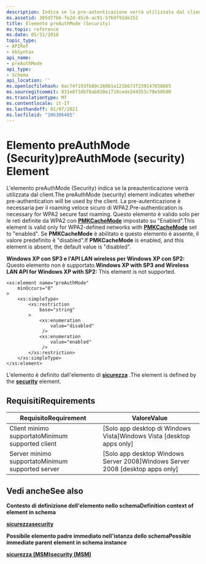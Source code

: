 ```yaml
---
description: Indica se la pre-autenticazione verrà utilizzata dal client.
ms.assetid: 305d77b6-fe2d-45c6-ac91-5769f91de152
title: Elemento preAuthMode (Security)
ms.topic: reference
ms.date: 05/31/2018
topic_type:
- APIRef
- kbSyntax
api_name:
- preAuthMode
api_type:
- Schema
api_location: ''
ms.openlocfilehash: 6ac74f193fb89c260b1a121b673f239147658865
ms.sourcegitcommit: 831e8f3db78ab820e1710cede244553c70e50500
ms.translationtype: MT
ms.contentlocale: it-IT
ms.lasthandoff: 01/07/2021
ms.locfileid: "106306485"
---
```

# <a name="preauthmode-security-element"></a><span data-ttu-id="a95b7-103">Elemento preAuthMode (Security)</span><span class="sxs-lookup"><span data-stu-id="a95b7-103">preAuthMode (security) Element</span></span>

<span data-ttu-id="a95b7-104">L'elemento preAuthMode (Security) indica se la preautenticazione verrà utilizzata dal client.</span><span class="sxs-lookup"><span data-stu-id="a95b7-104">The preAuthMode (security) element indicates whether pre-authentication will be used by the client.</span></span> <span data-ttu-id="a95b7-105">La pre-autenticazione è necessaria per il roaming veloce sicuro di WPA2.</span><span class="sxs-lookup"><span data-stu-id="a95b7-105">Pre-authentication is necessary for WPA2 secure fast roaming.</span></span> <span data-ttu-id="a95b7-106">Questo elemento è valido solo per le reti definite da WPA2 con [**PMKCacheMode**](wlan-profileschema-pmkcachemode-security-element.md) impostato su "Enabled".</span><span class="sxs-lookup"><span data-stu-id="a95b7-106">This element is valid only for WPA2-defined networks with [**PMKCacheMode**](wlan-profileschema-pmkcachemode-security-element.md) set to "enabled".</span></span> <span data-ttu-id="a95b7-107">Se **PMKCacheMode** è abilitato e questo elemento è assente, il valore predefinito è "disabled".</span><span class="sxs-lookup"><span data-stu-id="a95b7-107">If **PMKCacheMode** is enabled, and this element is absent, the default value is "disabled".</span></span>

<span data-ttu-id="a95b7-108">**Windows XP con SP3 e l'API LAN wireless per Windows XP con SP2:** Questo elemento non è supportato.</span><span class="sxs-lookup"><span data-stu-id="a95b7-108">**Windows XP with SP3 and Wireless LAN API for Windows XP with SP2:** This element is not supported.</span></span>

``` syntax
<xs:element name="preAuthMode"
    minOccurs="0"
>
    <xs:simpleType>
        <xs:restriction
            base="string"
        >
            <xs:enumeration
                value="disabled"
             />
            <xs:enumeration
                value="enabled"
             />
        </xs:restriction>
    </xs:simpleType>
</xs:element>
```

<span data-ttu-id="a95b7-109">L'elemento è definito dall'elemento di [**sicurezza**](wlan-profileschema-security-msm-element.md) .</span><span class="sxs-lookup"><span data-stu-id="a95b7-109">The element is defined by the [**security**](wlan-profileschema-security-msm-element.md) element.</span></span>

## <a name="requirements"></a><span data-ttu-id="a95b7-110">Requisiti</span><span class="sxs-lookup"><span data-stu-id="a95b7-110">Requirements</span></span>



| <span data-ttu-id="a95b7-111">Requisito</span><span class="sxs-lookup"><span data-stu-id="a95b7-111">Requirement</span></span> | <span data-ttu-id="a95b7-112">Valore</span><span class="sxs-lookup"><span data-stu-id="a95b7-112">Value</span></span> |
|-------------------------------------|------------------------------------------------------|
| <span data-ttu-id="a95b7-113">Client minimo supportato</span><span class="sxs-lookup"><span data-stu-id="a95b7-113">Minimum supported client</span></span><br/> | <span data-ttu-id="a95b7-114">\[Solo app desktop di Windows Vista\]</span><span class="sxs-lookup"><span data-stu-id="a95b7-114">Windows Vista \[desktop apps only\]</span></span><br/>       |
| <span data-ttu-id="a95b7-115">Server minimo supportato</span><span class="sxs-lookup"><span data-stu-id="a95b7-115">Minimum supported server</span></span><br/> | <span data-ttu-id="a95b7-116">\[Solo app desktop Windows Server 2008\]</span><span class="sxs-lookup"><span data-stu-id="a95b7-116">Windows Server 2008 \[desktop apps only\]</span></span><br/> |



## <a name="see-also"></a><span data-ttu-id="a95b7-117">Vedi anche</span><span class="sxs-lookup"><span data-stu-id="a95b7-117">See also</span></span>

<dl> <dt>

<span data-ttu-id="a95b7-118">**Contesto di definizione dell'elemento nello schema**</span><span class="sxs-lookup"><span data-stu-id="a95b7-118">**Definition context of element in schema**</span></span>
</dt> <dt>

[<span data-ttu-id="a95b7-119">**sicurezza**</span><span class="sxs-lookup"><span data-stu-id="a95b7-119">**security**</span></span>](wlan-profileschema-security-msm-element.md)
</dt> <dt>

<span data-ttu-id="a95b7-120">**Possibile elemento padre immediato nell'istanza dello schema**</span><span class="sxs-lookup"><span data-stu-id="a95b7-120">**Possible immediate parent element in schema instance**</span></span>
</dt> <dt>

[<span data-ttu-id="a95b7-121">**sicurezza (MSM)**</span><span class="sxs-lookup"><span data-stu-id="a95b7-121">**security (MSM)**</span></span>](wlan-profileschema-security-msm-element.md)
</dt> </dl>

 

 




